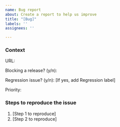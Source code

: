 ```yaml
---
name: Bug report
about: Create a report to help us improve
title: "[Bug]"
labels: ''
assignees: ''

---
```


### Context

URL: 

Blocking a release? (y/n): 

Regression issue? (y/n):
[If yes, add Regression label]

Priority: 

<!--
Choose P1, P2, or P3

- P1 - Blocking major workflow, pull into sprint and fix now
- P2 - Poor reflection of quality, find a way to fix in the next few sprints
- P3 - Minor annoyance or issue, place in backlog for future consideration
-->


### Steps to reproduce the issue

1. [Step 1 to reproduce]
2. [Step 2 to reproduce]
